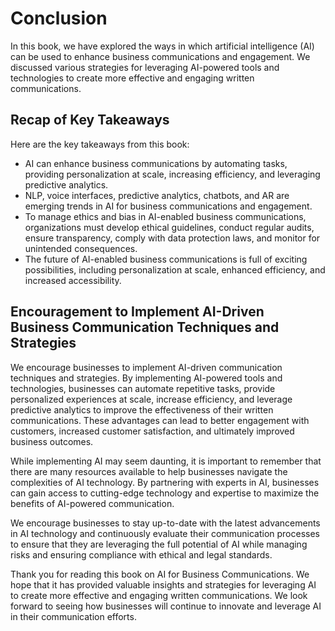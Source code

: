 # Conclusion

In this book, we have explored the ways in which artificial intelligence (AI) can be used to enhance business communications and engagement. We discussed various strategies for leveraging AI-powered tools and technologies to create more effective and engaging written communications.

Recap of Key Takeaways
----------------------

Here are the key takeaways from this book:

* AI can enhance business communications by automating tasks, providing personalization at scale, increasing efficiency, and leveraging predictive analytics.
* NLP, voice interfaces, predictive analytics, chatbots, and AR are emerging trends in AI for business communications and engagement.
* To manage ethics and bias in AI-enabled business communications, organizations must develop ethical guidelines, conduct regular audits, ensure transparency, comply with data protection laws, and monitor for unintended consequences.
* The future of AI-enabled business communications is full of exciting possibilities, including personalization at scale, enhanced efficiency, and increased accessibility.

Encouragement to Implement AI-Driven Business Communication Techniques and Strategies
-------------------------------------------------------------------------------------

We encourage businesses to implement AI-driven communication techniques and strategies. By implementing AI-powered tools and technologies, businesses can automate repetitive tasks, provide personalized experiences at scale, increase efficiency, and leverage predictive analytics to improve the effectiveness of their written communications. These advantages can lead to better engagement with customers, increased customer satisfaction, and ultimately improved business outcomes.

While implementing AI may seem daunting, it is important to remember that there are many resources available to help businesses navigate the complexities of AI technology. By partnering with experts in AI, businesses can gain access to cutting-edge technology and expertise to maximize the benefits of AI-powered communication.

We encourage businesses to stay up-to-date with the latest advancements in AI technology and continuously evaluate their communication processes to ensure that they are leveraging the full potential of AI while managing risks and ensuring compliance with ethical and legal standards.

Thank you for reading this book on AI for Business Communications. We hope that it has provided valuable insights and strategies for leveraging AI to create more effective and engaging written communications. We look forward to seeing how businesses will continue to innovate and leverage AI in their communication efforts.